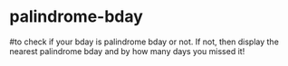# palindrome-bday
#to check if your bday is palindrome bday or not. If not, then display the nearest palindrome bday and by how many days you missed it!
